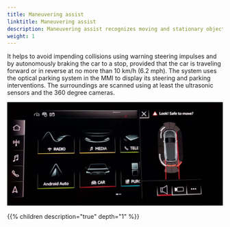 ```yaml
---
title: Maneuvering assist
linktitle: Maneuvering assist
description: Maneuvering assist recognizes moving and stationary objects larger than 10 centimeters (3.9 in), such as a pillar in a parking garage or a moving vehicle. 
weight: 1
---
```


It helps to avoid impending collisions using warning steering impulses and by autonomously braking the car to a stop, provided that the car is traveling forward or in reverse at no more than 10 km/h (6.2 mph). The system uses the optical parking system in the MMI to display its steering and parking interventions. The surroundings are scanned using at least the ultrasonic sensors and the 360 degree cameras.

![Maneuvering assist](manuveringassist.jpg "Maneuvering assist in")

{{% children description="true" depth="1" %}}
